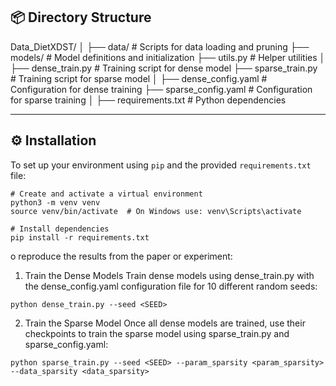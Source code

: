 


## 📦 Directory Structure

Data_DietXDST/
│
├── data/                   # Scripts for data loading and pruning
├── models/                 # Model definitions and initialization
├── utils.py                # Helper utilities
│
├── dense_train.py          # Training script for dense model
├── sparse_train.py         # Training script for sparse model
│
├── dense_config.yaml       # Configuration for dense training
├── sparse_config.yaml      # Configuration for sparse training
│
├── requirements.txt        # Python dependencies

---

## ⚙️ Installation

To set up your environment using `pip` and the provided `requirements.txt` file:

```
# Create and activate a virtual environment
python3 -m venv venv
source venv/bin/activate  # On Windows use: venv\Scripts\activate

# Install dependencies
pip install -r requirements.txt
``` 

o reproduce the results from the paper or experiment:

1. Train the Dense Models
Train dense models using dense_train.py with the dense_config.yaml configuration file for 10 different random seeds:
```
python dense_train.py --seed <SEED>
```

2. Train the Sparse Model
Once all dense models are trained, use their checkpoints to train the sparse model using sparse_train.py and sparse_config.yaml:

```
python sparse_train.py --seed <SEED> --param_sparsity <param_sparsity> --data_sparsity <data_sparsity>
```
